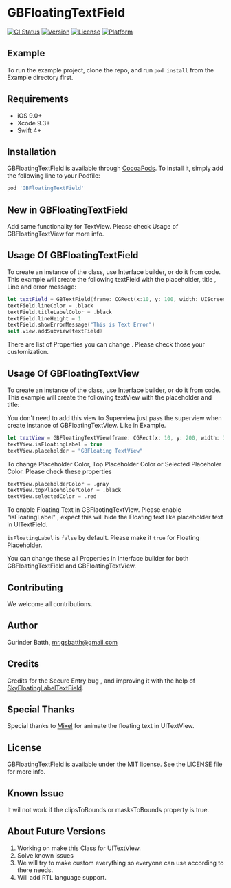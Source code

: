 # GBFloatingTextField

[![CI Status](https://img.shields.io/travis/mr.gsbatth@gmail.com/GBFloatingTextField.svg?style=flat)](https://travis-ci.org/mr.gsbatth@gmail.com/GBFloatingTextField)
[![Version](https://img.shields.io/cocoapods/v/GBFloatingTextField.svg?style=flat)](https://cocoapods.org/pods/GBFloatingTextField)
[![License](https://img.shields.io/cocoapods/l/GBFloatingTextField.svg?style=flat)](https://cocoapods.org/pods/GBFloatingTextField)
[![Platform](https://img.shields.io/cocoapods/p/GBFloatingTextField.svg?style=flat)](https://cocoapods.org/pods/GBFloatingTextField)

## Example

To run the example project, clone the repo, and run `pod install` from the Example directory first.

## Requirements
- iOS 9.0+
- Xcode 9.3+
- Swift 4+

## Installation

GBFloatingTextField is available through [CocoaPods](https://cocoapods.org). To install
it, simply add the following line to your Podfile:

```ruby
pod 'GBFloatingTextField'
```

## New in GBFloatingTextField

Add same functionality for TextView. Please check Usage of GBFloatingTextView for more info. 

## Usage Of GBFloatingTextField
To create an instance of the class, use Interface builder, or do it from code. This example will create the following textField with the placeholder, title , Line and error message:

```swift
let textField = GBTextField(frame: CGRect(x:10, y: 100, width: UIScreen.main.bounds.width - 20, height: 40))
textField.lineColor = .black
textField.titleLabelColor = .black
textField.lineHeight = 1
textField.showErrorMessage("This is Text Error")
self.view.addSubview(textField)
```

There are list of Properties you can change . Please check those your customization.

## Usage Of GBFloatingTextView

To create an instance of the class, use Interface builder, or do it from code. This example will create the following textView with the placeholder and title:

You don't need to add this view to Superview just pass the superview when create instance of GBFloatingTextView. Like in Example.

```swift
let textView = GBFloatingTextView(frame: CGRect(x: 10, y: 200, width: 355, height: 150), superView: self.view)
textView.isFloatingLabel = true
textView.placeholder = "GBFloating TextView"
```
To change Placeholder Color, Top Placeholder Color or Selected Placeholer Color. Please check these properties

```swift
textView.placeholderColor = .gray
textView.topPlaceholderColor = .black
textView.selectedColor = .red
```

To enable Floating Text in GBFlaotingTextView. Please enable "isFloatingLabel" , expect this will hide the Floating text like placeholder text in UITextField.

`isFloatingLabel` is `false` by default. Please make it `true` for Floating Placeholder.

You can change these all Properties in Interface builder for both GBFloatingTextField and GBFloatingTextView.

## Contributing

We welcome all contributions.


## Author

Gurinder Batth, mr.gsbatth@gmail.com

## Credits

Credits for the Secure Entry bug , and improving it with the help of [SkyFloatingLabelTextField](https://github.com/Skyscanner/SkyFloatingLabelTextField).

## Special Thanks

Special thanks to [Mixel]( https://stackoverflow.com/users/746347/mixel) for animate the floating text in UITextView. 

## License

GBFloatingTextField is available under the MIT license. See the LICENSE file for more info.

## Known Issue

It wil not work if the clipsToBounds or masksToBounds property is true.

## About Future Versions

1. Working on make this Class for UITextView.
2. Solve known issues
3. We will try to make custom everything so everyone can use according to there needs.
4. Will add RTL language support.
